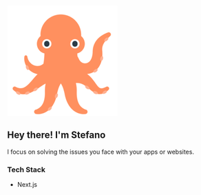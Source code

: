 ![just for fun](fxemoji--octopus.png)  
## Hey there! I'm Stefano 
I focus on solving the issues you face with your apps or websites.

### Tech Stack
- Next.js

